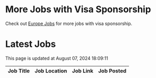 # More Jobs with Visa Sponsorship

Check out [Europe Jobs](https://github.com/sureshparimi/europejobs#latest-jobs) for more jobs with visa sponsorship.

# Latest Jobs

This page is updated at August 07, 2024 18:09:11

| Job Title | Job Location | Job Link | Job Posted |
| --- | --- | --- | --- |
